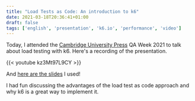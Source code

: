 ```yaml
---
title: "Load Tests as Code: An introduction to k6"
date: 2021-03-18T20:36:41+01:00
draft: false
tags: ['english', 'presentation', 'k6.io', 'performance', 'video']
---
```


Today, I attended the [Cambridge University Press](https://www.cambridge.org/) QA Week 2021 to talk about load testing with k6. Here's a recording of the presentation.

{{< youtube kz3Mt97L9CY >}}

And [here are the slides](https://slides.nicolevanderhoeven.com/2021-load-tests-as-code/) I used!

I had fun discussing the advantages of the load test as code approach and why k6 is a great way to implement it.